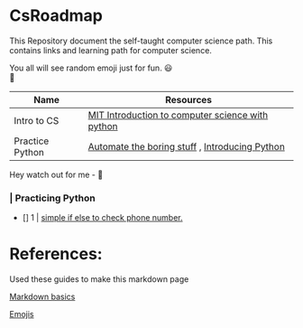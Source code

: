 # CsRoadmap
This Repository document the self-taught computer science path. This contains links and learning path for computer science.

You all will see random emoji just for fun.
:smiley:	
:rocket:


Name | Resources
---- | ------- 
Intro to CS  | [MIT Introduction to computer science with python](https://ocw.mit.edu/courses/electrical-engineering-and-computer-science/6-00-introduction-to-computer-science-and-programming-fall-2008/index.htm)
Practice Python   | [Automate the boring stuff](https://automatetheboringstuff.com/) , [Introducing Python](https://www.amazon.com/dp/1449359361/ref=cm_sw_em_r_mt_dp_U_IOmzEb8AYH4DC)

Hey watch out for me - :dog:

### **| Practicing Python**
- [] 1 | [simple if else to check phone number.](python/regularexpressions.py)



# References:

Used these guides to make this markdown page

[Markdown basics](https://guides.github.com/features/mastering-markdown/)

[Emojis](https://github.com/ikatyang/emoji-cheat-sheet/blob/master/README.md#github-custom-emoji)


[comment]: <> (a reference style link.)
[//]: <> (This is also a comment.)
[//]: # (This may be the most platform independent comment)


